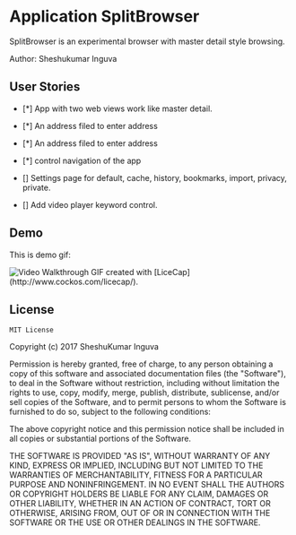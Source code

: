 # Application SplitBrowser

SplitBrowser is an experimental browser with master detail style browsing.



Author: Sheshukumar Inguva


## User Stories
* [*] App with two web views work like master detail.
* [*] An address filed to enter address
* [*] An address filed to enter address
* [*] control navigation of the app

* [] Settings page for default, cache, history, bookmarks, import, privacy, private.
* [] Add video player keyword control.


## Demo 

This is demo gif:

<img src='https://github.com/skumaringuva/SplitBrowser/blob/master/SplitBrowser.gif' title='Video Walkthrough' width='' alt='Video Walkthrough' />
GIF created with [LiceCap](http://www.cockos.com/licecap/).


## License

    MIT License

Copyright (c) 2017 SheshuKumar Inguva

Permission is hereby granted, free of charge, to any person obtaining a copy
of this software and associated documentation files (the "Software"), to deal
in the Software without restriction, including without limitation the rights
to use, copy, modify, merge, publish, distribute, sublicense, and/or sell
copies of the Software, and to permit persons to whom the Software is
furnished to do so, subject to the following conditions:

The above copyright notice and this permission notice shall be included in all
copies or substantial portions of the Software.

THE SOFTWARE IS PROVIDED "AS IS", WITHOUT WARRANTY OF ANY KIND, EXPRESS OR
IMPLIED, INCLUDING BUT NOT LIMITED TO THE WARRANTIES OF MERCHANTABILITY,
FITNESS FOR A PARTICULAR PURPOSE AND NONINFRINGEMENT. IN NO EVENT SHALL THE
AUTHORS OR COPYRIGHT HOLDERS BE LIABLE FOR ANY CLAIM, DAMAGES OR OTHER
LIABILITY, WHETHER IN AN ACTION OF CONTRACT, TORT OR OTHERWISE, ARISING FROM,
OUT OF OR IN CONNECTION WITH THE SOFTWARE OR THE USE OR OTHER DEALINGS IN THE
SOFTWARE.
   